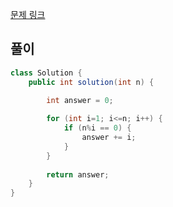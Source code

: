 [문제 링크](https://school.programmers.co.kr/learn/courses/30/lessons/12928)

## 풀이
```java
class Solution {
    public int solution(int n) {

        int answer = 0;
        
        for (int i=1; i<=n; i++) {
            if (n%i == 0) {
                answer += i;
            }
        }
        
        return answer;
    }
}
```
